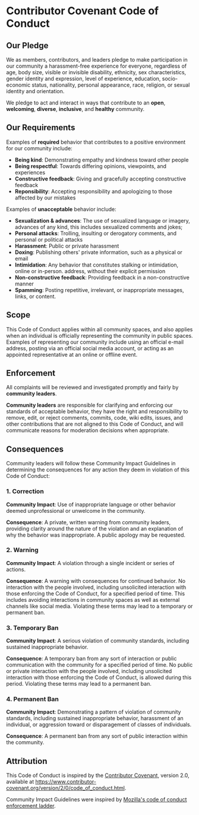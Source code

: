 # Contributor Covenant Code of Conduct

## Our Pledge

We as members, contributors, and leaders pledge to make participation in our
community a harassment-free experience for everyone, regardless of age, body
size, visible or invisible disability, ethnicity, sex characteristics, gender
identity and expression, level of experience, education, socio-economic status,
nationality, personal appearance, race, religion, or sexual identity
and orientation.

We pledge to act and interact in ways that contribute to an **open**, **welcoming**,
**diverse**, **inclusive**, and **healthy** community.

## Our Requirements

Examples of **required** behavior that contributes to a positive environment for our
community include:

- **Being kind**: Demonstrating empathy and kindness toward other people
- **Being respectful**: Towards differing opinions, viewpoints, and experiences
- **Constructive feedback**: Giving and gracefully accepting constructive feedback
- **Reponsibility**: Accepting responsibility and apologizing to those affected by our mistakes

Examples of **unacceptable** behavior include:

- **Sexualization & advances**: The use of sexualized language or imagery, advances of any kind, this includes sexualized comments and jokes;
- **Personal attacks**: Trolling, insulting or derogatory comments, and personal or political attacks
- **Harassment**: Public or private harassment
- **Doxing**: Publishing others' private information, such as a physical or email
- **Intimidation**: Any behavior that constitutes stalking or intimidation, online or in-person.
  address, without their explicit permission
- **Non-constructive feedback**: Providing feedback in a non-constructive manner
- **Spamming**: Posting repetitive, irrelevant, or inappropriate messages, links, or content.

## Scope

This Code of Conduct applies within all community spaces, and also applies when
an individual is officially representing the community in public spaces.
Examples of representing our community include using an official e-mail address,
posting via an official social media account, or acting as an appointed
representative at an online or offline event.

## Enforcement

All complaints will be reviewed and investigated promptly and fairly by **community leaders**.

**Community leaders** are responsible for clarifying and enforcing our standards of
acceptable behavior, they have the right and responsibility to remove, edit, or reject
comments, commits, code, wiki edits, issues, and other contributions that are
not aligned to this Code of Conduct, and will communicate reasons for moderation
decisions when appropriate.

## Consequences

Community leaders will follow these Community Impact Guidelines in determining
the consequences for any action they deem in violation of this Code of Conduct:

### 1. Correction

**Community Impact**: Use of inappropriate language or other behavior deemed
unprofessional or unwelcome in the community.

**Consequence**: A private, written warning from community leaders, providing
clarity around the nature of the violation and an explanation of why the
behavior was inappropriate. A public apology may be requested.

### 2. Warning

**Community Impact**: A violation through a single incident or series
of actions.

**Consequence**: A warning with consequences for continued behavior. No
interaction with the people involved, including unsolicited interaction with
those enforcing the Code of Conduct, for a specified period of time. This
includes avoiding interactions in community spaces as well as external channels
like social media. Violating these terms may lead to a temporary or
permanent ban.

### 3. Temporary Ban

**Community Impact**: A serious violation of community standards, including
sustained inappropriate behavior.

**Consequence**: A temporary ban from any sort of interaction or public
communication with the community for a specified period of time. No public or
private interaction with the people involved, including unsolicited interaction
with those enforcing the Code of Conduct, is allowed during this period.
Violating these terms may lead to a permanent ban.

### 4. Permanent Ban

**Community Impact**: Demonstrating a pattern of violation of community
standards, including sustained inappropriate behavior, harassment of an
individual, or aggression toward or disparagement of classes of individuals.

**Consequence**: A permanent ban from any sort of public interaction within
the community.

## Attribution

This Code of Conduct is inspired by the [Contributor Covenant][homepage],
version 2.0, available at
https://www.contributor-covenant.org/version/2/0/code_of_conduct.html.

Community Impact Guidelines were inspired by [Mozilla's code of conduct
enforcement ladder](https://github.com/mozilla/diversity).

[homepage]: https://www.contributor-covenant.org

